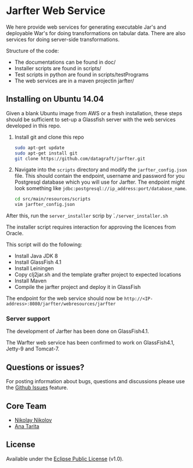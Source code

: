 # Jarfter Web Service

We here provide web services for generating executable Jar's and deployable War's for doing transformations on tabular data. There are also services for doing server-side transformations.

Structure of the code:
 - The documentations can be found in doc/
 - Installer scripts are found in scripts/
 - Test scripts in python are found in scripts/testPrograms
 - The web services are in a maven projectin jarfter/

## Installing on Ubuntu 14.04

Given a blank Ubuntu image from AWS or a fresh installation, these steps should be sufficient to set-up a Glassfish server with the web services developed in this repo.

1. Install git and clone this repo

    ```bash
    sudo apt-get update
    sudo apt-get install git
    git clone https://github.com/datagraft/jarfter.git
    ```

2. Navigate into the `scripts` directory and modify the `jarfter_config.json` file. This should contain the endpoint, username and password for you Postgresql database which you will use for Jarfter. The endpoint might look something like `jdbc:postgresql://ip_address:port/database_name`.

    ```bash
    cd src/main/resources/scripts
    vim jarfter_config.json
    ```

After this, run the `server_installer` scrip by ́`./server_installer.sh`


The installer script requires interaction for approving the licences from Oracle.

This script will do the following:
* Install Java JDK 8
* Install GlassFish 4.1
* Install Leiningen
* Copy clj2jar.sh and the template grafter project to expected locations
* Install Maven
* Compile the jarfter project and deploy it in GlassFish 
    
The endpoint for the web service should now be 
`http://<IP-address>:8080/jarfter/webresources/jarfter`

### Server support

The development of Jarfter has been done on GlassFish4.1.

The Warfter web service has been confirmed to work on GlassFish4.1, Jetty-9 and Tomcat-7.

## Questions or issues?

For posting information about bugs, questions and discussions please use the [Github Issues](https://github.com/datagraft/jarfter/issues) feature.

## Core Team

- [Nikolay Nikolov](https://github.com/nvnikolov)
- [Ana Tarita](https://github.com/taritaAna)

## License
Available under the [Eclipse Public License](/LICENSE) (v1.0).
